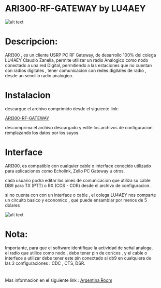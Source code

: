 # ARI300-RF-GATEWAY by LU4AEY

![alt text](https://raw.githubusercontent.com/hp3icc/ARI300-RF-GATEWAY/main/ari300rf-gateway.jpg)

#

# Descripcion:

ARI300 , es un cliente USRP PC RF Gateway, de desarrollo 100% del colega LU4AEY Claudio Zanella, permite utilizar un radio Analogico como nodo conectado a una red Digital, permitiendo a las estaciones que no cuentan con radios digitales , tener comunicacion con redes digitales de radio , desde un sencillo radio analogico.

#

# Instalacion 

descargue el archivo comprimido desde el siguiente link:

<p><a href="https://github.com/hp3icc/ARI300-RF-GATEWAY/blob/main/ARI300_RF_Gateway.zip?raw=true" target="_blank">ARI300-RF-GATEWAY</a></p>

descomprima el archivo descargado y edite los archivos de configuracion remplazando los datos por los suyos 

#

# Interface

ARI300, es compatible con cualquier cable o interface conocido utilizado para aplicaciones como Echolink, Zello PC Gateway u otros.

cada usuario podra editar los pines de comunicacion que utiliza su cable DB9 para TX (PTT) o RX (COS - COR) desde el archivo de configuracion .

si no cuenta con con un interface o cable , el colega LU4AEY nos comparte un circuito basico y economico , que puede ensamblar por menos de 5 dolares 

![alt text](https://raw.githubusercontent.com/hp3icc/ARI300-RF-GATEWAY/main/Interface-ARI300--Circuito-Electrico-.jpg)

#

# Nota:

Importante, para que el software identifique la actividad de señal analoga, el radio que utilice como nodo , debe tener pin de cor/cos , y el cable o interface a utilizar debe tener este pin conectado al db9 en cualquiera de las 3 configuraciones : CDC , CTS, DSR.

#

<p>Mas informacion en el siguiente link : <a href="http://www.argentina-room.dns-cloud.net/" target="_blank">Argentina Room</a></p>

